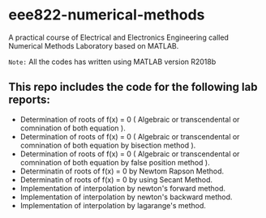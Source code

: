 # eee822-numerical-methods
A practical course of Electrical and Electronics Engineering called Numerical Methods Laboratory based on MATLAB.

`Note:` All the codes has written using MATLAB version R2018b

## This repo includes the code for the following lab reports:
- Determination of roots of f(x) = 0 ( Algebraic or transcendental or comnination of both equation ).
-  Determination of roots of f(x) = 0 ( Algebraic or transcendental or comnination of both equation by bisection method ).
- Determination of roots of f(x) = 0 ( Algebraic or transcendental or
comnination of both equation by false position method ).
- Determinatin of roots of f(x) = 0 by Newtom Rapson Method.
- Determinatin of roots of f(x) = 0 by using Secant Method.
- Implementation of interpolation by newton's forward method.
- Implementation of interpolation by newton's backward method.
- Implementation of interpolation by lagarange's method.